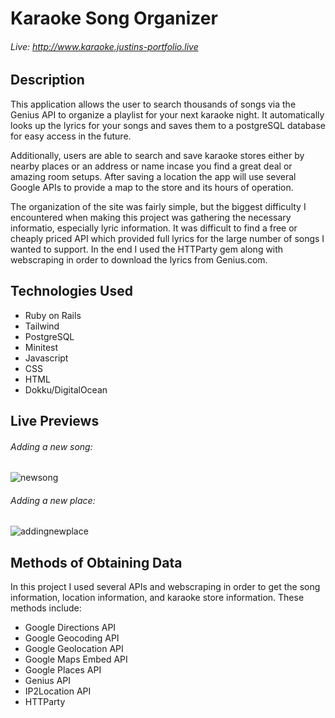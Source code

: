 # Karaoke Song Organizer
###### Live: http://www.karaoke.justins-portfolio.live

## Description
This application allows the user to search thousands of songs via the Genius API to organize a playlist for your next karaoke night.  It automatically looks up the lyrics for your songs and saves them to a postgreSQL database for easy access in the future.  

Additionally, users are able to search and save karaoke stores either by nearby places or an address or name incase you find a great deal or amazing room setups.  After saving a location the app will use several Google APIs to provide a map to the store and its hours of operation.

The organization of the site was fairly simple, but the biggest difficulty I encountered when making this project was gathering the necessary informatio, especially lyric information.  It was difficult to find a free or cheaply priced API which provided full lyrics for the large number of songs I wanted to support.  In the end I used the HTTParty gem along with webscraping in order to download the lyrics from Genius.com.

## Technologies Used
- Ruby on Rails
- Tailwind
- PostgreSQL
- Minitest
- Javascript
- CSS
- HTML
- Dokku/DigitalOcean

## Live Previews

###### Adding a new song:
![newsong](https://user-images.githubusercontent.com/38001874/208096708-ead0a33c-e7db-45e2-b51e-69c7a9002b96.gif)

###### Adding a new place:
![addingnewplace](https://user-images.githubusercontent.com/38001874/208097044-61d99422-6b0c-4b26-951c-fec956a5f05b.gif)

## Methods of Obtaining Data

In this project I used several APIs and webscraping in order to get the song information, location information, and karaoke store information.  These methods include: 
- Google Directions API
- Google Geocoding API
- Google Geolocation API
- Google Maps Embed API
- Google Places API
- Genius API
- IP2Location API
- HTTParty
